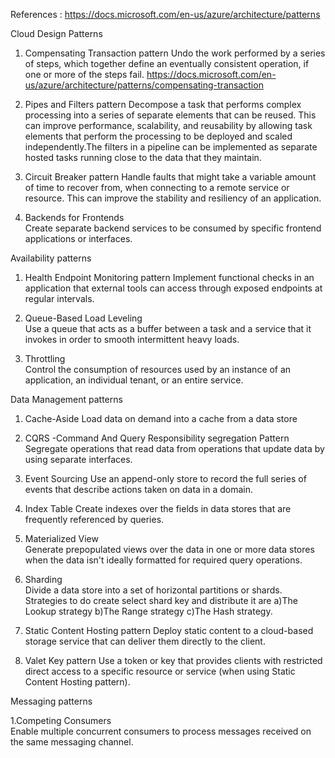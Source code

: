References : 
https://docs.microsoft.com/en-us/azure/architecture/patterns



Cloud Design Patterns
1. Compensating Transaction pattern 
    Undo the work performed by a series of steps, which together define an eventually consistent operation, if one or more of the steps fail.
    https://docs.microsoft.com/en-us/azure/architecture/patterns/compensating-transaction
    
2.  Pipes and Filters pattern
     Decompose a task that performs complex processing into a series of separate elements that can be reused. 
     This can improve performance, scalability, and reusability by allowing task elements that perform the processing to be
     deployed and scaled independently.The filters in a pipeline can be implemented as separate hosted tasks 
     running close to the data that they maintain.

4.  Circuit Breaker pattern
    Handle faults that might take a variable amount of time to recover from, when connecting to a remote service or resource. 
    This can improve the stability and resiliency of an application.

5.  Backends for Frontends	
      Create separate backend services to be consumed by specific frontend applications or interfaces.

Availability patterns

1. Health Endpoint Monitoring pattern
       Implement functional checks in an application that external tools can access through exposed endpoints at regular intervals.
       
2. Queue-Based Load Leveling	
        Use a queue that acts as a buffer between a task and a service that it invokes in order to smooth intermittent heavy loads.

3. Throttling	
         Control the consumption of resources used by an instance of an application, an individual tenant, or an entire service.



Data Management patterns

1. Cache-Aside	Load data on demand into a cache from a data store 

2. CQRS -Command And Query Responsibility segregation Pattern
     Segregate operations that read data from operations that update data by using separate interfaces. 

3. Event Sourcing
     Use an append-only store to record the full series of events that describe actions taken on data in a domain.
     
4. Index Table
      Create indexes over the fields in data stores that are frequently referenced by queries.    

5. Materialized View	
       Generate prepopulated views over the data in one or more data stores when the data isn't ideally formatted for required query operations.

6. Sharding	 
        Divide a data store into a set of horizontal partitions or shards. 
        Strategies to do create select shard key and distribute it are a)The Lookup strategy b)The Range strategy c)The Hash strategy.  
       
7. Static Content Hosting pattern
        Deploy static content to a cloud-based storage service that can deliver them directly to the client.  

8. Valet Key pattern 
        Use a token or key that provides clients with restricted direct access to a specific resource or service (when using Static Content Hosting pattern).
        
 
 Messaging patterns
 
 1.Competing Consumers	
        Enable multiple concurrent consumers to process messages received on the same messaging channel.
 
        
        
        
